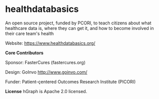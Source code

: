 # healthdatabasics
An open source project, funded by PCORI, to teach citizens about what healthcare data is, where they can get it, and how to become involved in their care team's health 

Website: https://www.healthdatabasics.org/

**Core Contributors**

Sponsor: FasterCures (fastercures.org)

Design: GoInvo http://www.goinvo.com/

Funder: Patient-çentered Outcomes Research Institute (PICORI)  


**License**
hGraph is Apache 2.0 licensed.
